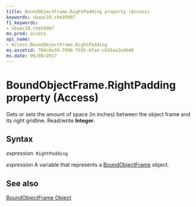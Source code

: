 ```yaml
---
title: BoundObjectFrame.RightPadding property (Access)
keywords: vbaac10.chm10997
f1_keywords:
- vbaac10.chm10997
ms.prod: access
api_name:
- Access.BoundObjectFrame.RightPadding
ms.assetid: 766c6e34-7996-f592-6fae-cb26aa2e4b40
ms.date: 06/08/2017
---
```



# BoundObjectFrame.RightPadding property (Access)

Gets or sets the amount of space (in inches) between the object frame and its right gridline. Read/write  **Integer**.


## Syntax

 _expression_. `RightPadding`

 _expression_ A variable that represents a [BoundObjectFrame](Access.BoundObjectFrame.md) object.


## See also


[BoundObjectFrame Object](Access.BoundObjectFrame.md)


